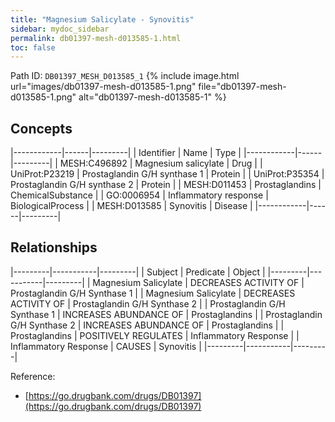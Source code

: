 ```yaml
---
title: "Magnesium Salicylate - Synovitis"
sidebar: mydoc_sidebar
permalink: db01397-mesh-d013585-1.html
toc: false 
---
```



Path ID: `DB01397_MESH_D013585_1`
{% include image.html url="images/db01397-mesh-d013585-1.png" file="db01397-mesh-d013585-1.png" alt="db01397-mesh-d013585-1" %}

## Concepts

|------------|------|---------|
| Identifier | Name | Type    |
|------------|------|---------|
| MESH:C496892 | Magnesium salicylate | Drug |
| UniProt:P23219 | Prostaglandin G/H synthase 1 | Protein |
| UniProt:P35354 | Prostaglandin G/H synthase 2 | Protein |
| MESH:D011453 | Prostaglandins | ChemicalSubstance |
| GO:0006954 | Inflammatory response | BiologicalProcess |
| MESH:D013585 | Synovitis | Disease |
|------------|------|---------|

## Relationships

|---------|-----------|---------|
| Subject | Predicate | Object  |
|---------|-----------|---------|
| Magnesium Salicylate | DECREASES ACTIVITY OF | Prostaglandin G/H Synthase 1 |
| Magnesium Salicylate | DECREASES ACTIVITY OF | Prostaglandin G/H Synthase 2 |
| Prostaglandin G/H Synthase 1 | INCREASES ABUNDANCE OF | Prostaglandins |
| Prostaglandin G/H Synthase 2 | INCREASES ABUNDANCE OF | Prostaglandins |
| Prostaglandins | POSITIVELY REGULATES | Inflammatory Response |
| Inflammatory Response | CAUSES | Synovitis |
|---------|-----------|---------|

Reference: 
  - [https://go.drugbank.com/drugs/DB01397](https://go.drugbank.com/drugs/DB01397)
